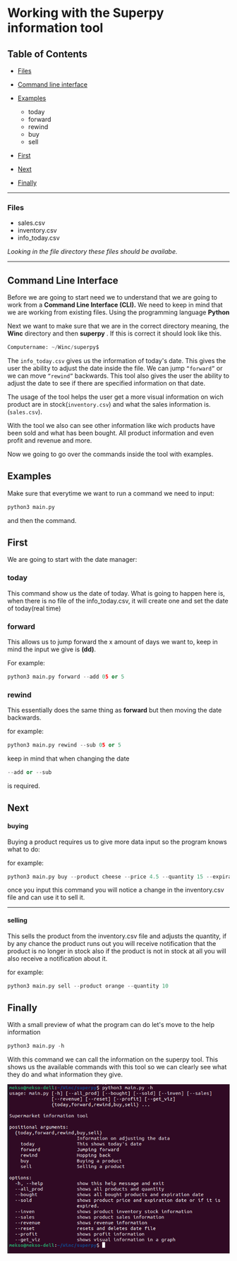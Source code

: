 # Working with the Superpy information tool

## Table of Contents
- [Files](#files)
- [Command line interface](#command-line-interface)
- [Examples](#examples)

    - today
    - forward
    - rewind
    - buy
    - sell

- [First](#first)
- [Next](#next)
- [Finally](#finally)

---

### Files 

- sales.csv
- inventory.csv
- info_today.csv

_Looking in the file directory these files should be availabe._

---
## Command Line Interface

Before we are going to start need we to understand that we are going to work from a **Command Line Interface (CLI).**
We need to keep in mind that we are working from existing files.
Using the programming language **Python**

Next we want to make sure that we are in the correct directory meaning,
the **Winc** directory and then **superpy** .
If this is correct it should look like this.

``` python 
Computername: ~/Winc/superpy$
```


The ```info_today.csv``` gives us the information of today's date. This gives the user the ability to adjust the date inside the file. We can jump ```“forward”``` or we can move ```“rewind”``` backwards.
This tool also gives the user the ability to adjust the date to see if there are specified information on that date.

The usage of the tool helps the user get a more visual information on wich product are in stock(``inventory.csv``) and what the sales information is.(``sales.csv``).

With the tool we also can see other information like wich products have been sold and what has been bought. 
All product information and even profit and revenue and more.

Now we going to go over the commands inside the tool with examples.

## Examples


Make sure that everytime we want to run a command we need to input:

```python
python3 main.py
```

and then the command.


## **First** 
We are going to start with the date manager:

### today 

This command show us the date of today.
What is going to happen here is, when there is no file of the info_today.csv, it will create one and set the date of today(real time)

### forward

This allows us to jump forward the x amount of days we want to, keep in mind the input we give is **(dd)**.

For example:
```python
python3 main.py forward --add 05 or 5
```
 

### rewind

This essentially does the same thing as **forward** but then moving the date backwards.

for example:
```python
python3 main.py rewind --sub 05 or 5
```

keep in mind that when changing the date 
```python
--add or --sub
```

is required.

## **Next**

#### buying 
Buying a product requires us to give more data input so the program knows what to do:

for example:
```python
python3 main.py buy --product cheese --price 4.5 --quantity 15 --expiration 2023-10-22
```

once you input this command you will notice a change in the inventory.csv file and can use it to sell it.

---
#### selling
This sells the product from the inventory.csv file and adjusts the quantity,
if by any chance the product runs out you will receive notification that the product is no longer in stock also if the product is not in stock at all you will also receive a notification about it.

for example:
```python
python3 main.py sell --product orange --quantity 10
```

## **Finally**



With a small preview of what the program can do let's move to the help information

```python
python3 main.py -h 
```

With this command we can call the information on the superpy tool. This shows us the available commands with this tool so we can clearly see what they do and what information they give.

![superpy -h information](image.png)